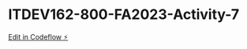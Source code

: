 # ITDEV162-800-FA2023-Activity-7

[Edit in Codeflow ⚡️](https://stackblitz.com/~/github.com/prusinskis/ITDEV162-800-FA2023-Activity-7)